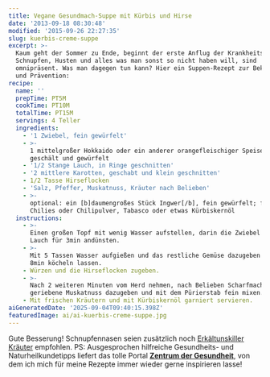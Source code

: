 ```yaml
---
title: Vegane Gesundmach-Suppe mit Kürbis und Hirse
date: '2013-09-18 08:30:48'
modified: '2015-09-26 22:27:35'
slug: kuerbis-creme-suppe
excerpt: >-
  Kaum geht der Sommer zu Ende, beginnt der erste Anflug der Krankheitswelle.
  Schnupfen, Husten und alles was man sonst so nicht haben will, sind
  omnipräsent. Was man dagegen tun kann? Hier ein Suppen-Rezept zur Bekämpfung
  und Prävention:
recipe:
  name: ''
  prepTime: PT5M
  cookTime: PT10M
  totalTime: PT15M
  servings: 4 Teller
  ingredients:
    - '1 Zwiebel, fein gewürfelt'
    - >-
      1 mittelgroßer Hokkaido oder ein anderer orangefleischiger Speisekürbis,
      geschält und gewürfelt
    - '1/2 Stange Lauch, in Ringe geschnitten'
    - '2 mittlere Karotten, geschabt und klein geschnitten'
    - 1/2 Tasse Hirseflocken
    - 'Salz, Pfeffer, Muskatnuss, Kräuter nach Belieben'
    - >-
      optional: ein [b]daumengroßes Stück Ingwer[/b], fein gewürfelt; frische
      Chilies oder Chilipulver, Tabasco oder etwas Kürbiskernöl
  instructions:
    - >-
      Einen großen Topf mit wenig Wasser aufstellen, darin die Zwiebel und den
      Lauch für 3min andünsten.
    - >-
      Mit 5 Tassen Wasser aufgießen und das restliche Gemüse dazugeben und für
      8min köcheln lassen.
    - Würzen und die Hirseflocken zugeben.
    - >-
      Nach 2 weiteren Minuten vom Herd nehmen, nach Belieben Scharfmacher und
      geriebene Muskatnuss dazugeben und mit dem Pürierstab fein mixen.
    - Mit frischen Kräutern und mit Kürbiskernöl garniert servieren.
aiGeneratedDate: '2025-09-04T09:40:15.398Z'
featuredImage: ai/ai-kuerbis-creme-suppe.jpg
---
```


Gute Besserung! Schnupfennasen seien zusätzlich noch [Erkältunskiller Kräuter](https://www.veganblatt.com/i/K%C3%BCrbis-Hirse-Suppe-640x400.jpg) empfohlen. PS: Ausgesprochen hilfreiche Gesundheits- und Naturheilkundetipps liefert das tolle Portal **[Zentrum der Gesundheit](http://www.zentrum-der-gesundheit.de/)**, von dem ich mich für meine Rezepte immer wieder gerne inspirieren lasse!
